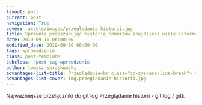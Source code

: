 ```yaml
---
layout: post
current: post
navigation: True
cover:  assets/images/przegladanie-historii.jpg
title: Sprawnie przeszukując historię commitów znajdziesz wiele informacji
date: 2019-09-10 06:00:00
modified_date: 2019-09-10 06:00:00
tags: wprowadzenie
class: post-template
subclass: 'post tag-wprowdzenie'
author: tomasz-skraskowski
advantages-list-title: Przeglądanie<br class="co-zyskasz-line-break"> historii
advantages-list-cover: img/przegladanie-historii.jpg
---
```


Najważniejsze przełączniki do git log Przeglądanie historii - git log / gitk
